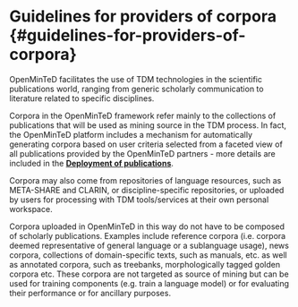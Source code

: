 # Guidelines for providers of corpora {#guidelines-for-providers-of-corpora}

OpenMinTeD facilitates the use of TDM technologies in the scientific publications world, ranging from generic scholarly communication to literature related to specific disciplines.

Corpora in the OpenMinTeD framework refer mainly to the collections of publications that will be used as mining source in the TDM process. In fact, the OpenMinTeD platform includes a mechanism for automatically generating corpora based on user criteria selected from a faceted view of all publications provided by the OpenMinTeD partners - more details are included in the [**Deployment of publications**](/deployment-scenario-of-publications-in-openminted.md).

Corpora may also come from repositories of language resources, such as META-SHARE and CLARIN, or discipline-specific repositories, or uploaded by users for processing with TDM tools/services at their own personal workspace. 

Corpora uploaded in OpenMinTeD in this way do not have to be composed of scholarly publications. Examples include reference corpora \(i.e. corpora deemed representative of general language or a sublanguage usage\), news corpora, collections of domain-specific texts, such as manuals, etc. as well as annotated corpora, such as treebanks, morphologically tagged golden corpora etc. These corpora are not targeted as source of mining but can be used for training components \(e.g. train a language model\) or for evaluating their performance or for ancillary purposes.


